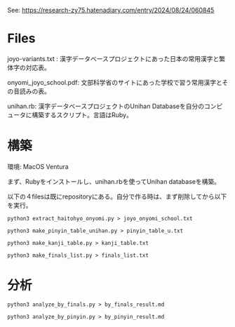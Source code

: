 See:
https://research-zy75.hatenadiary.com/entry/2024/08/24/060845

# Files

joyo-variants.txt : 漢字データベースプロジェクトにあった日本の常用漢字と繁体字の対応表。  

onyomi_joyo_school.pdf: 文部科学省のサイトにあった学校で習う常用漢字とその音読みの表。

unihan.rb: 漢字データベースプロジェクトのUnihan Databaseを自分のコンピュータに構築するスクリプト。言語はRuby。 

# 構築

環境: MacOS Ventura

まず、Rubyをインストールし、unihan.rbを使ってUnihan databaseを構築。

以下の４filesは既にrepositoryにある。自分で作る時は、まず削除してから以下を実行。
```
python3 extract_haitohyo_onyomi.py > joyo_onyomi_school.txt

python3 make_pinyin_table_unihan.py > pinyin_table_u.txt

python3 make_kanji_table.py > kanji_table.txt

python3 make_finals_list.py > finals_list.txt

```

# 分析

```
python3 analyze_by_finals.py > by_finals_result.md
```

```
python3 analyze_by_pinyin.py > by_pinyin_result.md

```
